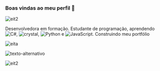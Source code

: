 
### Boas vindas ao meu perfil 🌺

![eit2](https://media.discordapp.net/attachments/734728994842345545/1269428122202279947/k3lqdl.png?ex=673b1cd1&is=6739cb51&hm=10ebbac01d8fc0c687d2856838bcfa1713cbfb3e21ed437dd85d0c9f511f9bfd&=&format=webp&quality=lossless)

Desenvolvedora em formação.
Estudante de programação, aprendendo 
![C#](https://img.shields.io/badge/C%23-239120?style=for-the-badge&logo=csharp&logoColor=white), ![crystal](https://img.shields.io/badge/Crystal-000000?style=for-the-badge&logo=crystal&logoColor=white
), ![Python](https://img.shields.io/badge/Python-FFD43B?style=for-the-badge&logo=python&logoColor=blue
) e ![JavaScript](https://img.shields.io/badge/JavaScript-323330?style=for-the-badge&logo=javascript&logoColor=F7DF1E
).
Construindo meu portfólio

![eita](https://media.discordapp.net/attachments/734728994842345545/1207065306447609936/tumblr_6332acd5cf08f5720668fc666694b47c_61c7d42a_640.png?ex=673ba7ab&is=673a562b&hm=327b8ba9578cc5d498e05836ed664f4f225104931443b00253d2f33c2a614312&=&format=webp&quality=lossless)

![texto-alternativo](https://i.pinimg.com/736x/7b/3a/03/7b3a03ed1086dd10f0d0ce035ba14851.jpg)

![eit2](https://media.discordapp.net/attachments/734728994842345545/1269428122202279947/k3lqdl.png?ex=673b1cd1&is=6739cb51&hm=10ebbac01d8fc0c687d2856838bcfa1713cbfb3e21ed437dd85d0c9f511f9bfd&=&format=webp&quality=lossless)

